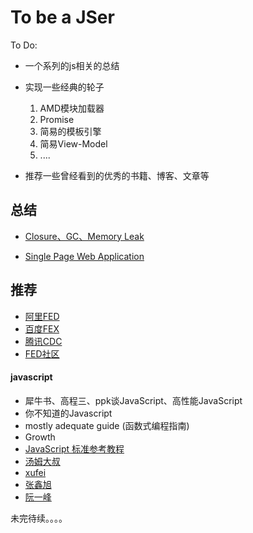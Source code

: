 # To be a JSer
To Do:

* 一个系列的js相关的总结

* 实现一些经典的轮子
    1. AMD模块加载器
    2. Promise
    3. 简易的模板引擎
    4. 简易View-Model
    5. ....
    
* 推荐一些曾经看到的优秀的书籍、博客、文章等


## 总结

* [Closure、GC、Memory Leak](sections/closure、GC、Memory%20Leak/Closure、GC、Memory%20Leak.md)

* [Single Page Web Application](sections/Single%20Page%20Web%20Application/Single%20Page%20Web%20Application.md)


## 推荐

* [阿里FED](http://taobaofed.org/)
* [百度FEX](http://fex.baidu.com/)
* [腾讯CDC](http://cdc.tencent.com/)
* [FED社区](http://frontenddev.org/)

#### javascript
* 犀牛书、高程三、ppk谈JavaScript、高性能JavaScript
* 你不知道的Javascript
* mostly adequate guide (函数式编程指南)
* Growth
* [JavaScript 标准参考教程](http://javascript.ruanyifeng.com)
* [汤姆大叔](http://www.cnblogs.com/TomXu/)
* [xufei](https://github.com/xufei/blog)
* [张鑫旭](http://www.zhangxinxu.com)
* [阮一峰](http://www.ruanyifeng.com/home.html)



未完待续。。。。


